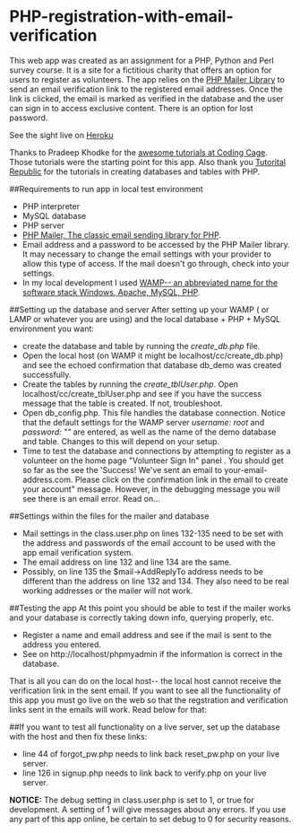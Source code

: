 # PHP-registration-with-email-verification

This web app was created as an assignment for a PHP, Python and Perl survey course. It is a site for a 
fictitious charity that offers an option for users to register as volunteers. 
The app relies on the [PHP Mailer Library](https://github.com/PHPMailer/PHPMailer) to send an email verification link to the registered email addresses. Once the link is clicked,
the email is marked as verified in the database and the user can sign in to access exclusive content. There is an option for lost password. 

See the sight live on [Heroku](https://immense-ridge-24250.herokuapp.com/)

Thanks to Pradeep Khodke for the [awesome tutorials at Coding Cage](http://www.codingcage.com/2015/08/how-to-send-e-mail-using-phpmailer-and.html).
Those tutorials were the starting point for this app. Also thank you [Tutorital Republic](http://www.tutorialrepublic.com/php-tutorial/php-mysql-create-database-and-table.php) for the tutorials in creating databases and tables with PHP.

##Requirements to run app in local test environment 
* PHP interpreter
* MySQL database
* PHP server
* [PHP Mailer, The classic email sending library for PHP](https://github.com/PHPMailer/PHPMailer). 
* Email address and a password to be accessed by the PHP Mailer library. 
  It may necessary to change the email settings with your provider to allow this 
  type of access. If the mail doesn't go through, check into your settings.
* In my local development I used [WAMP-- an abbreviated name for the software stack Windows, Apache, MySQL, PHP](http://www.wampserver.com/en/). 

  

##Setting up the database and server 
After setting up your WAMP ( or LAMP or whatever you are using) and the local database + PHP + MySQL environment you want: 
* create the database and table by running the *create_db.php* file. 
* Open the local host (on WAMP it might be localhost/cc/create_db.php)
  and see the echoed confirmation that database db_demo was created successfully.
* Create the tables by running the *create_tblUser.php*. Open localhost/cc/create_tblUser.php and see if you have the success message that the
  table is created. If not, troubleshoot. 
* Open db_config.php. This file handles the database connection. 
  Notice that the default settings for the WAMP server *username: root* and *password: ""* are entered, as well as the name 
  of the demo database and table. Changes to this will depend on your setup.
* Time to test the database and connections by attempting to register as a volunteer on the home page "Volunteer Sign In" panel . 
  You should get so far as the see the 'Success! 
  We've sent an email to your-email-address.com. Please click on the confirmation link in the email to create your account" message.
  However, in the debugging message you will see there is an email error. Read on...

##Settings within the files for the mailer and database

* Mail settings in the class.user.php on lines 132-135 need to be set with the address and passwords of the email account
  to be used with the app email verification system.
* The email address on line 132 and line 134 are the same.
* Possibly, on line 135 the $mail->AddReplyTo address needs to be different than the address on line 132 and 134. 
  They also need to be real working addresses or the mailer will not work. 

##Testing the app
At this point you should be able to test if the mailer works and your database is correctly taking down info, querying properly, etc. 
* Register a name and email address and see if the mail is sent to the address you entered. 
* See on http://localhost/phpmyadmin if the information is correct in the database. 

That is all you can do on the local host-- the local host cannot  receive the verification link in the sent email. 
If you want to see all the functionality of this app you must go live on the web so that the regstration
and verification links sent in the emails will work. Read below for that:

##If you want to test all functionality on a live server, set up the database with the host and then fix these links: 
* line 44 of forgot_pw.php needs to link back reset_pw.php on your live server.
* line 126 in signup.php needs to link back to verify.php on your live server.

**NOTICE:** The debug setting in class.user.php is set to 1, or true for development. A setting of 1 will give 
messages about any errors. If you use any part of this app online, be certain to set debug to 0 for security reasons. 

